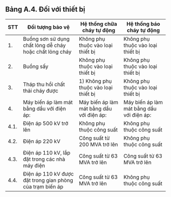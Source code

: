 ## Bảng A.4. Đối với thiết bị

| STT   | Đối tượng bảo vệ                                                                              | Hệ thống chữa cháy tự động                                 | Hệ thống báo cháy tự động                 |
|-------|-----------------------------------------------------------------------------------------------|------------------------------------------------------------|-------------------------------------------|
| 1.    | Buồng sơn sử dụng chất lỏng dễ cháy hoặc chất lỏng cháy                                       | Không phụ thuộc vào loại thiết bị                          | Không phụ thuộc vào loại thiết bị         |
| 2.    | Buồng sấy                                                                                     | Không phụ thuộc vào loại thiết bị                          | Không phụ thuộc vào loại thiết bị         |
| 3.    | Tháp thu hồi chất thải cháy được                                                              | 1) Không phụ thuộc vào loại thiết bị                       | Không phụ thuộc vào loại thiết bị         |
| 4.    | Máy biến áp làm mát bằng dầu với điện áp:                                                     | Máy biến áp làm mát bằng dầu với điện áp:                  | Máy biến áp làm mát bằng dầu với điện áp: |
| 4.1.  | Điện áp 500 kV trở lên                                                                        | Không phụ thuộc công suất                                  | Không phụ thuộc công suất                 |
| 4.2.  | Điện áp 220 kV                                                                                | Công suất từ 200 MVA trở lên                               | Không phụ thuộc công suất                 |
| 4.3.  | Điện áp 110 kV, lắp đặt trong các nhà máy điện                                                | Công suất từ 63 MVA trở lên                                | Công suất từ 63 MVA trở lên               |
| 4.4.  | Điện áp 110 kV được đặt trong gian phòng của trạm biến áp                                     | Công suất từ 63 MVA trở lên                                | Không phụ thuộc công suất                 |